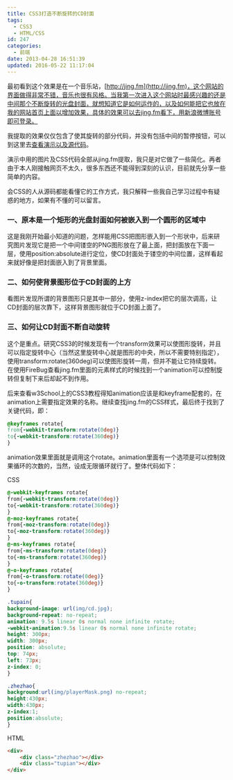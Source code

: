 ```yaml
---
title: CSS3打造不断旋转的CD封面
tags:
  - CSS3
  - HTML/CSS
id: 247
categories:
  - 前端
date: 2013-04-28 16:51:39
updated: 2016-05-22 11:17:04
---
```


最初看到这个效果是在一个音乐站，[http://jing.fm](http://jing.fm)，这个网站的界面做得非常不错，音乐也很有风格。当我第一次进入这个网站时最感兴趣的还是中间那个不断旋转的光盘封面，就想知道它是如何运作的，以及如何能把它也放在我的网站首页上面以增加效果，具体的效果可以去jing.fm看下，用新浪微博账号即可登录。

我提取的效果仅仅包含了使其旋转的部分代码，并没有包括中间的暂停按钮，可以到这里去[查看演示以及源代码](http://demo.icewingcc.com/FM/index.html "查看示例")。

演示中用的图片及CSS代码全部从jing.fm提取，我只是对它做了一些简化。再者由于本人刚接触网页不太久，很多东西还不能得到深刻的认识，目前就先分享一些简单的内容。

会CSS的人从源码都能看懂它的工作方式，我只解释一些我自己学习过程中有疑惑的地方，如果有不懂的可以留言。

### 一、原本是一个矩形的光盘封面如何被嵌入到一个圆形的区域中

这是我刚开始最小知道的问题，怎样能用CSS把图形嵌入到一个形状中，后来研究图片发现它是把一个中间镂空的PNG图形放在了最上面，把封面放在下面一层，使用position:absolute进行定位，使CD封面处于镂空的中间位置，这样看起来就好像是把封面嵌入到了背景里面。

### 二、如何使背景图形位于CD封面的上方

看图片发现所谓的背景图形只是其中一部分，使用z-index把它的层次调高，让CD封面的层次靠下，这样背景图形就位于CD封面上面了。

### 三、如何让CD封面不断自动旋转

这个是重点。研究CSS3的时候发现有一个transform效果可以使图形旋转，并且可以指定旋转中心（当然这里旋转中心就是图形的中央，所以不需要特别指定），使用transform:rotate(360deg)可以使图形旋转一周，但并不能让它持续旋转。在使用FireBug查看jing.fm里面的元素样式的时候找到一个animation可以控制旋转但复制下来后却起不到作用。

后来查看w3School上的CSS3教程得知animation应该是和keyframe配套的，在animation上需要指定效果的名称。继续查找jing.fm的CSS样式，最后终于找到了关键代码，即：

```css
@keyframes rotate{
from{-webkit-transform:rotate(0deg)}
to{-webkit-transform:rotate(360deg)}
}
```

animation效果里面就是调用这个rotate。animation里面有一个选项是可以控制效果循环的次数的，当然，设成无限循环就行了。整体代码如下：

CSS

```css
@-webkit-keyframes rotate{
from{-webkit-transform:rotate(0deg)}
to{-webkit-transform:rotate(360deg)}
}
@-moz-keyframes rotate{
from{-moz-transform:rotate(0deg)}
to{-moz-transform:rotate(360deg)}
}
@-ms-keyframes rotate{
from{-ms-transform:rotate(0deg)}
to{-ms-transform:rotate(360deg)}
}
@-o-keyframes rotate{
from{-o-transform:rotate(0deg)}
to{-o-transform:rotate(360deg)}
}

.tupain{
background-image: url(img/cd.jpg);
background-repeat: no-repeat;
animation: 9.5s linear 0s normal none infinite rotate;
-webkit-animation:9.5s linear 0s normal none infinite rotate;
height: 300px;
width: 300px;
position: absolute;
top: 74px;
left: 73px;
z-index: 0;
}

.zhezhao{
background:url(img/playerMask.png) no-repeat;
height:430px;
width:430px;
z-index:1;
position:absolute;
}
```

HTML
```html
<div>
    <div class="zhezhao"></div>
    <div class="tupian"></div>
</div>
```